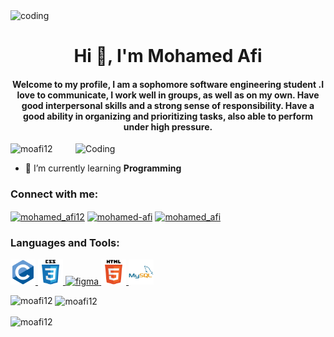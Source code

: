 <img align="top" alt="coding" src="https://user-images.githubusercontent.com/109351602/202650321-7f4da361-f98f-4345-8df4-adf352a11322.gif">
<h1 align="center">Hi 👋, I'm Mohamed Afi</h1>
<h4 align="center">Welcome to my profile, I am a sophomore software engineering student .I love to communicate, I work well in groups, as well as on my own. Have good interpersonal skills and a strong sense of responsibility. Have a good ability in organizing and prioritizing tasks, also able to perform under high pressure.</h4>
<img align="right" alt="Coding" width="400" src="https://user-images.githubusercontent.com/109351602/202650753-852189c1-9c35-4e3b-9d7e-24ed50f5e03d.gif">

<p align="left"> <img src="https://komarev.com/ghpvc/?username=moafi12&label=Profile%20views&color=0e75b6&style=flat" alt="moafi12" /> </p>

- 🌱 I’m currently learning **Programming**

<h3 align="left">Connect with me:</h3>
<p align="left">
<a href="https://twitter.com/mohamed_afi12" target="blank"><img align="center" src="https://raw.githubusercontent.com/rahuldkjain/github-profile-readme-generator/master/src/images/icons/Social/twitter.svg" alt="mohamed_afi12" height="30" width="40" /></a>
<a href="https://linkedin.com/in/mohamed-afi" target="blank"><img align="center" src="https://raw.githubusercontent.com/rahuldkjain/github-profile-readme-generator/master/src/images/icons/Social/linked-in-alt.svg" alt="mohamed-afi" height="30" width="40" /></a>
<a href="https://instagram.com/mohamed_afi" target="blank"><img align="center" src="https://raw.githubusercontent.com/rahuldkjain/github-profile-readme-generator/master/src/images/icons/Social/instagram.svg" alt="mohamed_afi" height="30" width="40" /></a>
</p>

<h3 align="left">Languages and Tools:</h3>
<p align="left"> <a href="https://www.cprogramming.com/" target="_blank" rel="noreferrer"> <img src="https://raw.githubusercontent.com/devicons/devicon/master/icons/c/c-original.svg" alt="c" width="40" height="40"/> </a> <a href="https://www.w3schools.com/css/" target="_blank" rel="noreferrer"> <img src="https://raw.githubusercontent.com/devicons/devicon/master/icons/css3/css3-original-wordmark.svg" alt="css3" width="40" height="40"/> </a> <a href="https://www.figma.com/" target="_blank" rel="noreferrer"> <img src="https://www.vectorlogo.zone/logos/figma/figma-icon.svg" alt="figma" width="40" height="40"/> </a> <a href="https://www.w3.org/html/" target="_blank" rel="noreferrer"> <img src="https://raw.githubusercontent.com/devicons/devicon/master/icons/html5/html5-original-wordmark.svg" alt="html5" width="40" height="40"/> </a> <a href="https://www.mysql.com/" target="_blank" rel="noreferrer"> <img src="https://raw.githubusercontent.com/devicons/devicon/master/icons/mysql/mysql-original-wordmark.svg" alt="mysql" width="40" height="40"/> </a> </p>

<p><img align="left" src="https://github-readme-stats.vercel.app/api/top-langs?username=moafi12&show_icons=true&locale=en&layout=compact" alt="moafi12" /></p>

<p>&nbsp;<img align="center" src="https://github-readme-stats.vercel.app/api?username=moafi12&show_icons=true&locale=en" alt="moafi12" /></p>

<p><img align="center" src="https://github-readme-streak-stats.herokuapp.com/?user=moafi12&" alt="moafi12" /></p>
